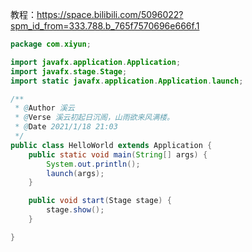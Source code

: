 教程：https://space.bilibili.com/5096022?spm_id_from=333.788.b_765f7570696e666f.1



```java
package com.xiyun;

import javafx.application.Application;
import javafx.stage.Stage;
import static javafx.application.Application.launch;

/**
 * @Author 溪云
 * @Verse 溪云初起日沉阁，山雨欲来风满楼。
 * @Date 2021/1/18 21:03
 */
public class HelloWorld extends Application {
    public static void main(String[] args) {
        System.out.println();
        launch(args);
    }

    public void start(Stage stage) {
        stage.show();
    }

}
```

